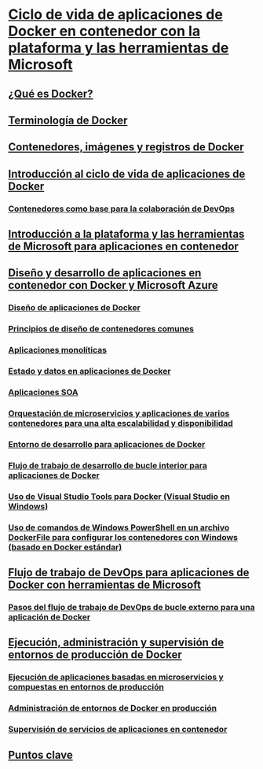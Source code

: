 # [Ciclo de vida de aplicaciones de Docker en contenedor con la plataforma y las herramientas de Microsoft](index.md)
## [¿Qué es Docker?](what-is-docker.md)
## [Terminología de Docker](docker-terminology.md)
## [Contenedores, imágenes y registros de Docker](docker-containers-images-and-registries.md)
## [Introducción al ciclo de vida de aplicaciones de Docker](Docker-application-lifecycle/index.md)
### [Contenedores como base para la colaboración de DevOps](Docker-application-lifecycle/containers-foundation-for-devops-collaboration.md)
## [Introducción a la plataforma y las herramientas de Microsoft para aplicaciones en contenedor](Microsoft-platform-tools-containerized-apps/index.md)
## [Diseño y desarrollo de aplicaciones en contenedor con Docker y Microsoft Azure](design-develop-containerized-apps/index.md)
### [Diseño de aplicaciones de Docker](design-develop-containerized-apps/design-docker-applications.md)
### [Principios de diseño de contenedores comunes](design-develop-containerized-apps/common-container-design-principles.md)
### [Aplicaciones monolíticas](design-develop-containerized-apps/monolithic-applications.md)
### [Estado y datos en aplicaciones de Docker](design-develop-containerized-apps/state-and-data-in-docker-applications.md)
### [Aplicaciones SOA](design-develop-containerized-apps/soa-applications.md)
### [Orquestación de microservicios y aplicaciones de varios contenedores para una alta escalabilidad y disponibilidad](design-develop-containerized-apps/orchestrate-high-scalability-availability.md)
### [Entorno de desarrollo para aplicaciones de Docker](design-develop-containerized-apps/docker-apps-development-environment.md)
### [Flujo de trabajo de desarrollo de bucle interior para aplicaciones de Docker](design-develop-containerized-apps/docker-apps-inner-loop-workflow.md)
### [Uso de Visual Studio Tools para Docker (Visual Studio en Windows)](design-develop-containerized-apps/visual-studio-tools-for-docker.md)
### [Uso de comandos de Windows PowerShell en un archivo DockerFile para configurar los contenedores con Windows (basado en Docker estándar)](design-develop-containerized-apps/set-up-windows-containers-with-powershell.md)
## [Flujo de trabajo de DevOps para aplicaciones de Docker con herramientas de Microsoft](docker-devops-workflow/index.md)
### [Pasos del flujo de trabajo de DevOps de bucle externo para una aplicación de Docker](docker-devops-workflow/docker-application-outer-loop-devops-workflow.md)
## [Ejecución, administración y supervisión de entornos de producción de Docker](run-manage-monitor-docker-environments/index.md)
### [Ejecución de aplicaciones basadas en microservicios y compuestas en entornos de producción](run-manage-monitor-docker-environments/run-microservices-based-applications-in-production.md)
### [Administración de entornos de Docker en producción](run-manage-monitor-docker-environments/manage-production-docker-environments.md)
### [Supervisión de servicios de aplicaciones en contenedor](run-manage-monitor-docker-environments/monitor-containerized-application-services.md)
## [Puntos clave](key-takeaways/index.md)
